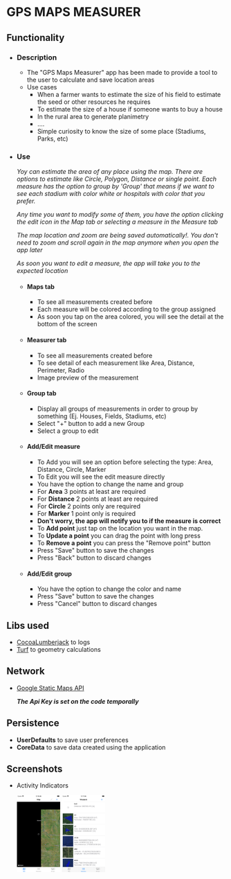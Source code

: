 # GPS MAPS MEASURER

## Functionality
- ### Description
  - The "GPS Maps Measurer" app has been made to provide a tool to the user to calculate and save location areas
  - Use cases
    - When a farmer wants to estimate the size of his field to estimate the seed or other resources he requires
    - To estimate the size of a house if someone wants to buy a house
    - In the rural area to generate planimetry
    - ....
    - Simple curiosity to know the size of some place (Stadiums, Parks, etc)
- ### Use
    *Yoy can estimate the area of any place using the map. There are options to estimate like Circle, Polygon, Distance or single point. Each measure has the option to group by 'Group' that means if we want to see each stadium with color white or hospitals with color that you prefer.*

    *Any time you want to modify some of them, you have the option clicking the edit icon in the Map tab or selecting a measure in the Measure tab*

    *The map location and zoom are being saved automatically!. You don't need to zoom and scroll again in the map anymore when you open the app later*

    *As soon you want to edit a measure, the app will take you to the expected location*

  - #### Maps tab
    - To see all measurements created before
    - Each measure will be colored according to the group assigned
    - As soon you tap on the area colored, you will see the detail at the bottom of the screen
  - #### Measurer tab
    - To see all measurements created before
    - To see detail of each measurement like Area, Distance, Perimeter, Radio
    - Image preview of the measurement
  - #### Group tab
    - Display all groups of measurements in order to group by something (Ej. Houses, Fields, Stadiums, etc)
    - Select "+" button to add a new Group
    - Select a group to edit
  - #### Add/Edit measure
    - To Add you will see an option before selecting the type: Area, Distance, Circle, Marker
    - To Edit you will see the edit measure directly
    - You have the option to change the name and group
    - For **Area** 3 points at least are required
    - For **Distance** 2 points at least are required
    - For **Circle** 2 points only are required
    - For **Marker** 1 point only is required
    - **Don't worry, the app will notify you to if the measure is correct**
    - To **Add point** just tap on the location you want in the map.
    - To **Update a point** you can drag the point with long press
    - To **Remove a point** you can press the "Remove point" button
    - Press "Save" button to save the changes
    - Press "Back" button to discard changes
  - #### Add/Edit group
    - You have the option to change the color and name
    - Press "Save" button to save the changes
    - Press "Cancel" button to discard changes
## Libs used
- [CocoaLumberjack](https://github.com/CocoaLumberjack/CocoaLumberjack.git) to logs
- [Turf](https://github.com/mapbox/turf-swift) to geometry calculations

## Network
- [Google Static Maps API](https://developers.google.com/maps/documentation/maps-static)

  ***The Api Key is set on the code temporally***

## Persistence
- **UserDefaults** to save user preferences
- **CoreData** to save data created using the application

## Screenshots
- Activity Indicators

  <img src="Screenshots/map_indicator_loader.png" width="100px" title="Map indicator activity">
  <img src="Screenshots/preview_indicator_loader.png" width="100px" title="Preview indicator activity">